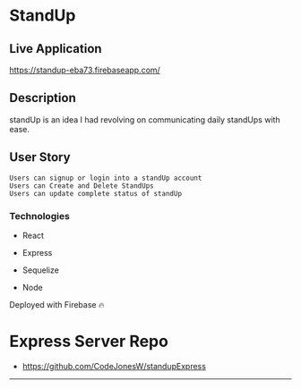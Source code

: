 

# StandUp


## Live Application
https://standup-eba73.firebaseapp.com/

## Description

standUp is an idea I had revolving on communicating daily standUps with ease. 

## User Story

```
Users can signup or login into a standUp account
Users can Create and Delete StandUps
Users can update complete status of standUp
```

### Technologies

* React

* Express

* Sequelize

* Node

Deployed with Firebase 🔥


# Express Server Repo
* https://github.com/CodeJonesW/standupExpress
- - -

